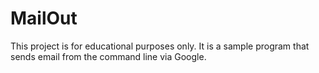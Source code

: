 MailOut
=======

This project is for educational purposes only. It is a sample program that sends email from the command line via Google.
